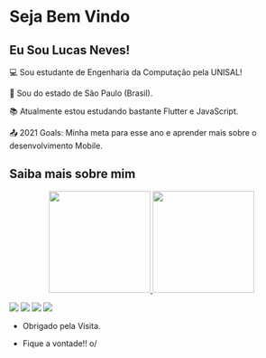 # Seja Bem Vindo

## Eu Sou Lucas Neves!

💻  Sou estudante de Engenharia da Computação pela UNISAL!

🏡 Sou do estado de São Paulo (Brasil).

📚 Atualmente estou estudando bastante Flutter e JavaScript.

📤 2021 Goals: Minha meta para esse ano e aprender mais sobre o desenvolvimento Mobile.
## Saiba mais sobre mim
<div align="center">
  <a href="https://github.com/Taunt-byte">
  <img height="180em" src="https://github-readme-stats.vercel.app/api?username=Taunt-byte&show_icons=true&theme=dracula&include_all_commits=true&count_private=true"/>
  <img height="180em" src="https://github-readme-stats.vercel.app/api/top-langs/?username=Taunt-byte&layout=compact&langs_count=7&theme=dracula"/>
</div>

[<img src="https://img.shields.io/badge/twitter-%231DA1F2.svg?&style=for-the-badge&logo=twitter&logoColor=white" />](https://twitter.com/lucas_neves164) [<img src="https://img.shields.io/badge/medium-%2312100E.svg?&style=for-the-badge&logo=medium&logoColor=white" />](https://lucasneves-53829.medium.com/
)  [<img src="https://img.shields.io/badge/linkedin-%230077B5.svg?&style=for-the-badge&logo=linkedin&logoColor=white" />](https://www.linkedin.com/in/lucas-neves-da-silva-4058211a2/) [<img src = "https://img.shields.io/badge/instagram-%23E4405F.svg?&style=for-the-badge&logo=instagram&logoColor=white">](https://www.instagram.com/lucas.neves.301718/) 

- Obrigado pela Visita.

- Fique a vontade!! o/
